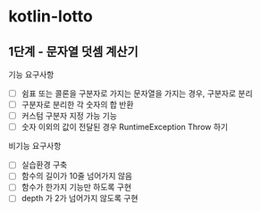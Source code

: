 # kotlin-lotto

## 1단계 - 문자열 덧셈 계산기
기능 요구사항

- [ ] 쉼표 또는 콜론을 구분자로 가지는 문자열을 가지는 경우, 구분자로 분리
- [ ] 구분자로 분리한 각 숫자의 합 반환
- [ ] 커스텀 구분자 지정 가능 기능
- [ ] 숫자 이외의 값이 전달된 경우 RuntimeException Throw 하기

비기능 요구사항

- [ ] 실습환경 구축
- [ ] 함수의 길이가 10줄 넘어가지 않음
- [ ] 함수가 한가지 기능만 하도록 구현
- [ ] depth 가 2가 넘어가지 않도록 구현
